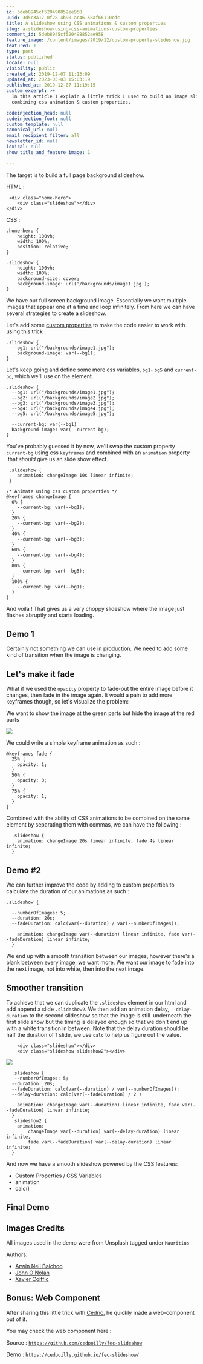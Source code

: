 ```yaml
---
id: 5deb8945cf520498852ee958
uuid: 3d5c3a17-0f28-4b90-ac46-58af66110cdc
title: A slideshow using CSS animations & custom properties
slug: a-slideshow-using-css-animations-custom-properties
comment_id: 5deb8945cf520498852ee958
feature_image: /content/images/2019/12/custom-property-slideshow.jpg
featured: 1
type: post
status: published
locale: null
visibility: public
created_at: 2019-12-07 11:13:09
updated_at: 2023-05-03 15:03:19
published_at: 2019-12-07 11:19:15
custom_excerpt: >+
  In this article I explain a little trick I used to build an image slideshow by
  combining css animation & custom properties.

codeinjection_head: null
codeinjection_foot: null
custom_template: null
canonical_url: null
email_recipient_filter: all
newsletter_id: null
lexical: null
show_title_and_feature_image: 1

---
```


The target is to build a full page background slideshow.

HTML :

     <div class="home-hero">
     	<div class="slideshow"></div>
    </div>

CSS :

    .home-hero {
        height: 100vh;
        width: 100%;
        position: relative;
    }
    
    .slideshow {
        height: 100vh;
        width: 100%;
        background-size: cover;
        background-image: url('/backgrounds/image1.jpg');
    }

We have our full screen background image. Essentially we want multiple images that appear one at a time and loop infinitely. From here we can have several strategies to create a slideshow.

Let's add some [custom properties](https://developer.mozilla.org/en-US/docs/Web/CSS/--*) to make the code easier to work with using this trick :

    .slideshow {
      --bg1: url("/backgrounds/image1.jpg");
        background-image: var(--bg1);
    }

Let's keep going and define some more css variables, `bg1`\- `bg5` and `current-bg`, which we'll use on the element.

    .slideshow {
      --bg1: url("/backgrounds/image1.jpg");
      --bg2: url("/backgrounds/image2.jpg");
      --bg3: url("/backgrounds/image3.jpg");
      --bg4: url("/backgrounds/image4.jpg");
      --bg5: url("/backgrounds/image5.jpg");
        
      --current-bg: var(--bg1)
      background-image: var(--current-bg);
    }

You've probably guessed it by now, we'll swap the custom property `--current-bg` using css `keyframes` and combined with an `animation` property  that _should_ give us an slide show effect.

     .slideshow {
        animation: changeImage 10s linear infinite;
     }
    
    /* Animate using css custom properties */
    @keyframes changeImage {
      0% {
        --current-bg: var(--bg1);
      }
      20% {
        --current-bg: var(--bg2);
      }
      40% {
        --current-bg: var(--bg3);
      }
      60% {
        --current-bg: var(--bg4);
      }
      80% {
        --current-bg: var(--bg5);
      }
      100% {
        --current-bg: var(--bg1);
      }
    }

And voila ! That gives us a very choppy slideshow where the image just flashes abruptly and starts loading.

## Demo 1

Certainly not something we can use in production. We need to add some kind of transition when the image is changing.

## Let's make it fade

What if we used the `opacity` property to fade-out the entire image before it changes, then fade in the image again. It would a pain to add more keyframes though, so let's visualize the problem:

We want to show the image at the green parts but hide the image at the red parts

![](/content/images/2019/12/animation-css-opacity.jpg)

We could write a simple keyframe animation as such :

    @keyframes fade {
      25% {
        opacity: 1;
      }
      50% {
        opacity: 0;
      }
      75% {
        opacity: 1;
      }
    }
    

Combined with the ability of CSS animations to be combined on the same element by separating them with commas, we can have the following :

      .slideshow {
        animation: changeImage 20s linear infinite, fade 4s linear infinite;
      }

## Demo #2

We can further improve the code by adding to custom properties to calculate the duration of our animations as such :

    .slideshow {
      
      --numberOfImages: 5;
      --duration: 20s;
      --fadeDuration: calc(var(--duration) / var(--numberOfImages));
    
        animation: changeImage var(--duration) linear infinite, fade var(--fadeDuration) linear infinite;
      }

We end up with a smooth transition between our images, however there's a blank between every image, we want more. We want our image to fade into the next image, not into white, then into the next image.

## Smoother transition

To achieve that we can duplicate the `.slideshow` element in our html and add append a slide `.slideshow2`. We then add an animation delay, `--delay-duration` to the second slideshow so that the image is still  underneath the first slide show but the timing is delayed enough so that we don't end up with a white transition in between. Note that the delay duration should be half the duration of 1 slide, we use `calc` to help us figure out the value.

        <div class="slideshow"></div>
        <div class="slideshow slideshow2"></div>

![](/content/images/2019/12/animation-css-alternate-1.jpg)

      .slideshow {
       --numberOfImages: 5;
      --duration: 20s;
      --fadeDuration: calc(var(--duration) / var(--numberOfImages));
      --delay-duration: calc(var(--fadeDuration) / 2 )
      
        animation: changeImage var(--duration) linear infinite, fade var(--fadeDuration) linear infinite;
      }
      .slideshow2 {
        animation: 
            changeImage var(--duration) var(--delay-duration) linear infinite, 
            fade var(--fadeDuration) var(--delay-duration) linear infinite;
      }

And now we have a smooth slideshow powered by the CSS features:

*   Custom Properties / CSS Variables
*   animation
*   calc()

## Final Demo

## Images Credits

All images used in the demo were from Unsplash tagged under `Mauritius`

Authors:

*   [Arwin Neil Baichoo](https://unsplash.com/@arwinneil)
*   [John O'Nolan](https://unsplash.com/@johnonolan)
*   [Xavier Coiffic](https://unsplash.com/@xaviercoiffic)

## Bonus: Web Component

After sharing this little trick with [Cedric](https://twitter.com/cedpoilly), he quickly made a web-component out of it.

You may check the web component here :

Source : [`https://github.com/cedpoilly/fec-slideshow`](https://github.com/cedpoilly/fec-slideshow)

Demo : [`https://cedpoilly.github.io/fec-slideshow/`](https://cedpoilly.github.io/fec-slideshow/)